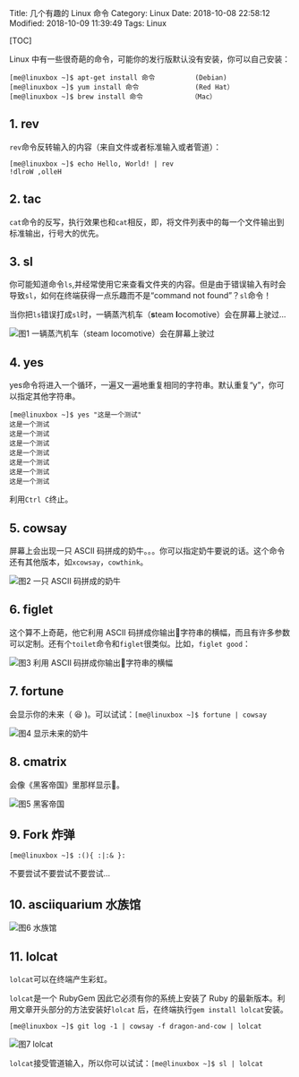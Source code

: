 Title: 几个有趣的 Linux 命令
Category: Linux
Date: 2018-10-08 22:58:12
Modified: 2018-10-09 11:39:49
Tags: Linux

[TOC]

Linux 中有一些很奇葩的命令，可能你的发行版默认没有安装，你可以自己安装：
```
[me@linuxbox ~]$ apt-get install 命令          (Debian)
[me@linuxbox ~]$ yum install 命令              (Red Hat）
[me@linuxbox ~]$ brew install 命令            （Mac）
```
## 1. rev

`rev`命令反转输入的内容（来自文件或者标准输入或者管道）：
```
[me@linuxbox ~]$ echo Hello, World! | rev
!dlroW ,olleH
```

## 2. tac

`cat`命令的反写，执行效果也和`cat`相反，即，将文件列表中的每一个文件输出到标准输出，行号大的优先。

## 3. sl

你可能知道命令`ls`,并经常使用它来查看文件夹的内容。但是由于错误输入有时会导致`sl`，如何在终端获得一点乐趣而不是“command not found”？`sl`命令！

当你把`ls`错误打成`sl`时，一辆蒸汽机车（**s**team **l**ocomotive）会在屏幕上驶过...

![图1 一辆蒸汽机车（steam locomotive）会在屏幕上驶过]({filename}/images/linux_1.png)

## 4. yes

yes命令将进入一个循环，一遍又一遍地重复相同的字符串。默认重复“y”，你可以指定其他字符串。

```
[me@linuxbox ~]$ yes "这是一个测试"
这是一个测试
这是一个测试
这是一个测试
这是一个测试
这是一个测试
这是一个测试
这是一个测试
```

利用`Ctrl C`终止。

## 5. cowsay

屏幕上会出现一只 ASCII 码拼成的奶牛。。。你可以指定奶牛要说的话。这个命令还有其他版本，如`xcowsay`，`cowthink`。

![图2 一只 ASCII 码拼成的奶牛]({filename}/images/linux_2.png)

## 6. figlet

这个算不上奇葩，他它利用 ASCII 码拼成你输出字符串的横幅，而且有许多参数可以定制。还有个`toilet`命令和`figlet`很类似。比如，`figlet good`：

![图3 利用 ASCII 码拼成你输出字符串的横幅]({filename}/images/linux_3.png)

## 7. fortune

会显示你的未来（ 😆 )。可以试试：`[me@linuxbox ~]$ fortune | cowsay`

![图4 显示未来的奶牛]({filename}/images/linux_4.png)

## 8. cmatrix

会像《黑客帝国》里那样显示。

![图5 黑客帝国]({filename}/images/linux_5.png)

## 9. Fork 炸弹

```
[me@linuxbox ~]$ :(){ :|:& }:
```

不要尝试不要尝试不要尝试...

## 10. asciiquarium 水族馆

![图6 水族馆]({filename}/images/linux_6.png)

## 11. lolcat

`lolcat`可以在终端产生彩虹。

`lolcat`是一个 RubyGem 因此它必须有你的系统上安装了 Ruby 的最新版本。利用文章开头部分的方法安装好`lolcat`
后，在终端执行`gem install lolcat`安装。

`[me@linuxbox ~]$ git log -1 | cowsay -f dragon-and-cow | lolcat`

![图7 lolcat]({filename}/images/linux_7.png)

`lolcat`接受管道输入，所以你可以试试：`[me@linuxbox ~]$ sl | lolcat`

